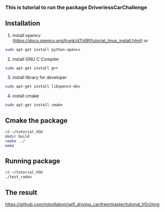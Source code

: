 ### This is tutorial to run the package DriverlessCarChallenge 
## Installation
1. install opencv (https://docs.opencv.org/trunk/d7/d9f/tutorial_linux_install.html)
or 
``` sh
sudo apt-get install python-opencv
```
2. install GNU C Compiler 
``` sh
sudo apt-get install g++
```

3. install library for developer
``` sh
sudo apt-get install libopencv-dev
```
4. install cmake 
```sh
sudo apt-get install cmake
```
## Cmake the package
``` sh
cd ~/tutorial_VGU
mkdir build
cmake ../
make
```
## Running package
```sh
cd ~/tutorial_VGU
./test_radon
```
## The result
https://github.com/robotlabvn/self_driving_car/tree/master/tutorial_VGU/img
